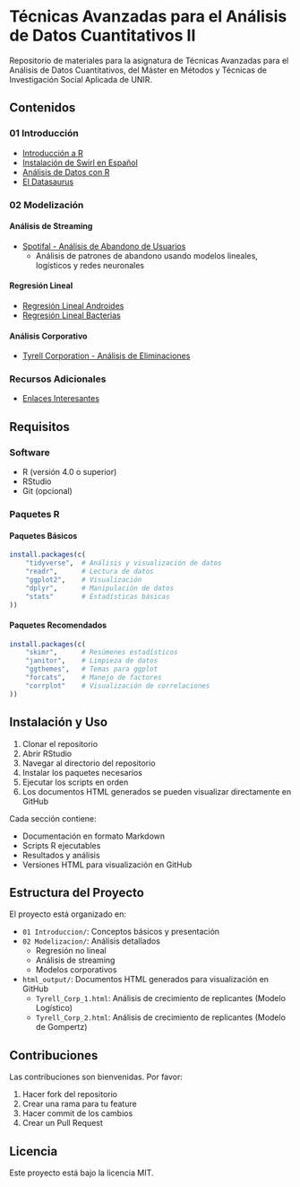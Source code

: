 # Técnicas Avanzadas para el Análisis de Datos Cuantitativos II

Repositorio de materiales para la asignatura de Técnicas Avanzadas para el Análisis de Datos Cuantitativos, del Máster en Métodos y Técnicas de Investigación Social Aplicada de UNIR.

## Contenidos

### 01 Introducción

- [Introducción a R](01%20Introducción/Introduccion.md)
- [Instalación de Swirl en Español](01%20Introducción/Instalacion%20swirl%20español.md)
- [Análisis de Datos con R](01%20Introducción/Analisis%20ejemplo.md)
- [El Datasaurus](01%20Introducción/Datasaurus.md)

### 02 Modelización

#### Análisis de Streaming

- [Spotifal - Análisis de Abandono de Usuarios](02%20Modelización/Analisis_Spotifal/Spotifal_Informe.md)
  - Análisis de patrones de abandono usando modelos lineales, logísticos y redes neuronales

#### Regresión Lineal

- [Regresión Lineal Androides](02%20Modelización/Regresion_Lineal/Androides/RegresionLineal_Androides.md)
- [Regresión Lineal Bacterias](02%20Modelización/Regresion_Lineal/Bacterias/RegresionLineal_Bacterias.md)

#### Análisis Corporativo

- [Tyrell Corporation - Análisis de Eliminaciones](02%20Modelización/Analisis_Tyrell_Corp/TyrellCorporation.md)

### Recursos Adicionales

- [Enlaces Interesantes](enlaces_interesantes.md)

## Requisitos

### Software

- R (versión 4.0 o superior)
- RStudio
- Git (opcional)

### Paquetes R

#### Paquetes Básicos

```R
install.packages(c(
    "tidyverse",  # Análisis y visualización de datos
    "readr",      # Lectura de datos
    "ggplot2",    # Visualización
    "dplyr",      # Manipulación de datos
    "stats"       # Estadísticas básicas
))
```

#### Paquetes Recomendados

```R
install.packages(c(
    "skimr",      # Resúmenes estadísticos
    "janitor",    # Limpieza de datos
    "ggthemes",   # Temas para ggplot
    "forcats",    # Manejo de factores
    "corrplot"    # Visualización de correlaciones
))
```

## Instalación y Uso

1. Clonar el repositorio
2. Abrir RStudio
3. Navegar al directorio del repositorio
4. Instalar los paquetes necesarios
5. Ejecutar los scripts en orden
6. Los documentos HTML generados se pueden visualizar directamente en GitHub

Cada sección contiene:

- Documentación en formato Markdown
- Scripts R ejecutables
- Resultados y análisis
- Versiones HTML para visualización en GitHub

## Estructura del Proyecto

El proyecto está organizado en:

- `01 Introduccion/`: Conceptos básicos y presentación
- `02 Modelizacion/`: Análisis detallados
  - Regresión no lineal
  - Análisis de streaming
  - Modelos corporativos
- `html_output/`: Documentos HTML generados para visualización en GitHub
  - `Tyrell_Corp_1.html`: Análisis de crecimiento de replicantes (Modelo Logístico)
  - `Tyrell_Corp_2.html`: Análisis de crecimiento de replicantes (Modelo de Gompertz)

## Contribuciones

Las contribuciones son bienvenidas. Por favor:

1. Hacer fork del repositorio
2. Crear una rama para tu feature
3. Hacer commit de los cambios
4. Crear un Pull Request

## Licencia

Este proyecto está bajo la licencia MIT.
